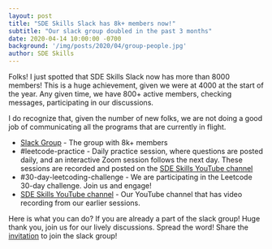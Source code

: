 ```yaml
---
layout: post
title: "SDE Skills Slack has 8k+ members now!"
subtitle: "Our slack group doubled in the past 3 months"
date: 2020-04-14 10:00:00 -0700
background: '/img/posts/2020/04/group-people.jpg'
author: SDE Skills
---
```


Folks! I just spotted that SDE Skills Slack now has more than 8000 members! This is a huge achievement, given we were at 4000 at the start of the year. Any given time, we have 800+ active members, checking messages, participating in our discussions.

I do recognize that, given the number of new folks, we are not doing a good job of communicating all the programs that are currently in flight.
* [Slack Group][1] - The group with 8k+ members
* #leetcode-practice - Daily practice session, where questions are posted daily, and an interactive Zoom session follows the next day. These sessions are recorded and posted on the [SDE Skills YouTube channel][2]
* #30-day-leetcoding-challenge - We are participating in the Leetcode 30-day challenge. Join us and engage!
* [SDE Skills YouTube channel][2] - Our YouTube channel that has video recording from our earlier sessions.

Here is what you can do? If you are already a part of the slack group! Huge thank you, join us for our lively discussions. Spread the word! Share the [invitation][1] to join the slack group!

[1]: https://www.sdeskills.com/slack
[2]: https://www.youtube.com/sdeskills
